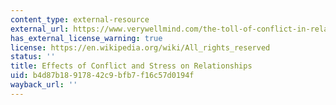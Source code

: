 ```yaml
---
content_type: external-resource
external_url: https://www.verywellmind.com/the-toll-of-conflict-in-relationships-3144952
has_external_license_warning: true
license: https://en.wikipedia.org/wiki/All_rights_reserved
status: ''
title: Effects of Conflict and Stress on Relationships
uid: b4d87b18-9178-42c9-bfb7-f16c57d0194f
wayback_url: ''
---
```

